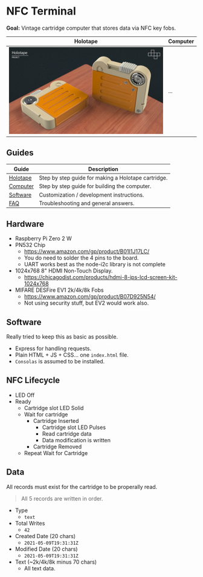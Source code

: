 # NFC Terminal

**Goal:** Vintage cartridge computer that stores data via NFC key fobs.

| Holotape | Computer |
| -------- | -------- |
| [<img src="docs/assets/holotape-thumb.jpg" width="480">](docs/assets/holotape.jpg) | ... |

## Guides

| Guide | Description |
| ----- | ----------- |
| [Holotape](docs/holotape.md) | Step by step guide for making a Holotape cartridge. |
| [Computer](docs/computer.md) | Step by step guide for building the computer. |
| [Software](docs/software.md) | Customization / development instructions. |
| [FAQ](docs/faq.md) | Troubleshooting and general answers. |

## Hardware

- Raspberry Pi Zero 2 W
- PN532 Chip
  - https://www.amazon.com/gp/product/B01I1J17LC/
  - You do need to solder the 4 pins to the board.
  - UART works best as the node-i2c library is not complete
- 1024x768 8" HDMI Non-Touch Display.
  - https://chicagodist.com/products/hdmi-8-ips-lcd-screen-kit-1024x768
- MIFARE DESFire EV1 2k/4k/8k Fobs
  - https://www.amazon.com/gp/product/B07D925N54/
  - Not using security stuff, but EV2 would work also.

## Software

Really tried to keep this as basic as possible.
- Express for handling requests.
- Plain HTML + JS + CSS... one `index.html` file.
- `Consolas` is assumed to be installed.

## NFC Lifecycle

- LED Off
- Ready
  - Cartridge slot LED Solid
  - Wait for cartridge
    - Cartridge Inserted
      - Cartridge slot LED Pulses
      - Read cartridge data
      - Data modification is written
    - Cartridge Removed
  - Repeat Wait for Cartridge

## Data

All records must exist for the cartridge to be properally read.

> All 5 records are written in order.

- Type
  - `text`
- Total Writes
  - `42`
- Created Date (20 chars)
  - `2021-05-09T19:31:31Z`
- Modified Date (20 chars)
  - `2021-05-09T19:31:31Z`
- Text (~2k/4k/8k minus 70 chars)
  - All text data.